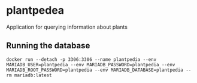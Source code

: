 # plantpedea
Application for querying information about plants


## Running the database
```
docker run --detach -p 3306:3306 --name plantpedia --env MARIADB_USER=plantpedia --env MARIADB_PASSWORD=plantpedia --env MARIADB_ROOT_PASSWORD=plantpedia --env MARIADB_DATABASE=plantpedia --rm mariadb:latest
```